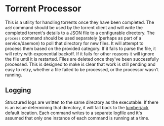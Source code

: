 # Torrent Processor

This is a utility for handling torrents once they have been completed. The `add` command should be used by the torrent client and will write the completed torrent's details to a JSON file to a configurable directory. The `process` command should be used separately (perhaps as part of a service/daemon) to poll that directory for new files. It will attempt to process them based on the provided category. If it fails to parse the file, it will retry with exponential backoff. If it fails for other reasons it will ignore the file until it is restarted. Files are deleted once they've been successfully processed. This is designed to make is clear that work is still pending and easy to retry, whether a file failed to be processed, or the processor wasn't running.

## Logging

Structured logs are written to the same directory as the executable. If there is an issue determining that directory, it will fall back to the [lumberjack](https://github.com/natefinch/lumberjack) default location. Each command writes to a separate logfile and it's assumed that only one instance of each command is running at a time.
